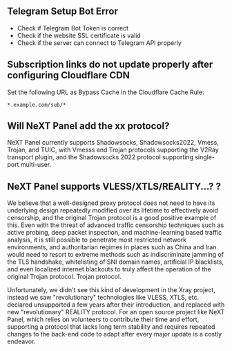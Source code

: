 ## Telegram Setup Bot Error

- Check if Telegram Bot Token is correct
- Check if the website SSL certificate is valid
- Check if the server can connect to Telegram API properly

## Subscription links do not update properly after configuring Cloudflare CDN

Set the following URL as Bypass Cache in the Cloudflare Cache Rule:

```
*.example.com/sub/*
```

## Will NeXT Panel add the xx protocol?

NeXT Panel currently supports Shadowsocks, Shadowsocks2022, Vmess, Trojan, and TUIC, with Vmesss and Trojan protocols supporting the V2Ray transport plugin, and the Shadowsocks 2022 protocol supporting single-port multi-user.

## NeXT Panel supports VLESS/XTLS/REALITY...? ?

We believe that a well-designed proxy protocol does not need to have its underlying design repeatedly modified over its lifetime to effectively avoid censorship, and the original Trojan protocol is a good positive example of this. Even with the threat of advanced traffic censorship techniques such as active probing, deep packet inspection, and machine-learning based traffic analysis, it is still possible to penetrate most restricted network environments, and authoritarian regimes in places such as China and Iran would need to resort to extreme methods such as indiscriminate jamming of the TLS handshake, whitelisting of SNI domain names, artificial IP blacklists, and even localized internet blackouts to truly affect the operation of the original Trojan protocol. Trojan protocol.

Unfortunately, we didn't see this kind of development in the Xray project, instead we saw "revolutionary" technologies like VLESS, XTLS, etc. declared unsupported a few years after their introduction, and replaced with new "revolutionary" REALITY protocol. For an open source project like NeXT Panel, which relies on volunteers to contribute their time and effort, supporting a protocol that lacks long term stability and requires repeated changes to the back-end code to adapt after every major update is a costly endeavor.
